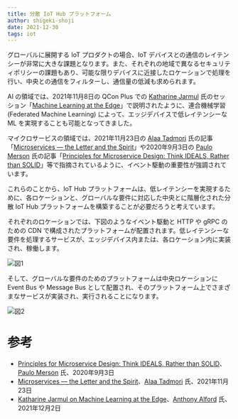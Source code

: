 ```yaml
---
title: 分散 IoT Hub プラットフォーム 
author: shigeki-shoji
date: 2021-12-30
tags: iot
---
```


グローバルに展開する IoT プロダクトの場合、IoT デバイスとの通信のレイテンシーが非常に大きな課題となります。また、それぞれの地域で異なるセキュリティポリシーの課題もあり、可能な限りデバイスに近接したロケーションで処理を行い、中央との通信をフィルターし、通信量の低減も求められます。

AI の領域では、2021年11月8日の QCon Plus での [Katharine Jarmul](https://plus.qconferences.com/plus2021/speakers/katharine-jarmul) 氏のセッション「[Machine Learning at the Edge](https://plus.qconferences.com/plus2021/presentation/machine-learning-edge)」で説明されたように、連合機械学習 (Federated Machine Learning) によって、エッジデバイスで低レイテンシーな ML を実現することも可能となってきました。

マイクロサービスの領域では、2021年11月23日の [Alaa Tadmori](https://www.infoq.com/profile/Alaa-Tadmori/) 氏の記事「[Microservices — the Letter and the Spirit](https://www.infoq.com/articles/microservices-concepts-patterns/)」や2020年9月3日の [Paulo Merson](https://www.infoq.com/profile/Paulo-Merson/) 氏の記事「[Principles for Microservice Design: Think IDEALS, Rather than SOLID](https://www.infoq.com/jp/articles/microservices-design-ideals/)」等で指摘されているように、イベント駆動の重要性が強調されています。

これらのことから、IoT Hub プラットフォームは、低レイテンシーを実現するために、各ロケーションと、グローバルな要件に対応した中央とに階層化された分散 IoT Hub プラットフォームを構築することが必要だろうと考えています。

それぞれのロケーションでは、下図のようなイベント駆動と HTTP や gRPC のための CDN で構成されたプラットフォームが配置されます。低レイテンシーな要件を処理するサービスが、エッジデバイス内または、各ロケーション内に実装され、稼働します。

![図1](/img/blogs/2021/1230-IoT.png)

そして、グローバルな要件のためのプラットフォームは中央ロケーションに Event Bus や Message Bus として配置され、そのプラットフォーム上でさまざまなサービスが実装され、実行されることになります。

![図2](/img/blogs/2021/1230-IoT2.png)

# 参考

* [Principles for Microservice Design: Think IDEALS, Rather than SOLID](https://www.infoq.com/jp/articles/microservices-design-ideals/)、[Paulo Merson](https://www.infoq.com/profile/Paulo-Merson/) 氏、2020年9月3日 
* [Microservices — the Letter and the Spirit](https://www.infoq.com/articles/microservices-concepts-patterns/)、[Alaa Tadmori](https://www.infoq.com/profile/Alaa-Tadmori/) 氏、2021年11月23日
* [Katharine Jarmul on Machine Learning at the Edge](https://www.infoq.com/news/2021/12/jarmul-ml-edge/)、[Anthony Alford](https://www.infoq.com/profile/Anthony-Alford/) 氏、2021年12月2日
